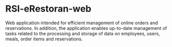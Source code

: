 # RSI-eRestoran-web
Web application intended for efficient management of online orders and reservations. In addition, the application enables up-to-date management of tasks related to the processing and storage of data on employees, users, meals, order items and reservations.
